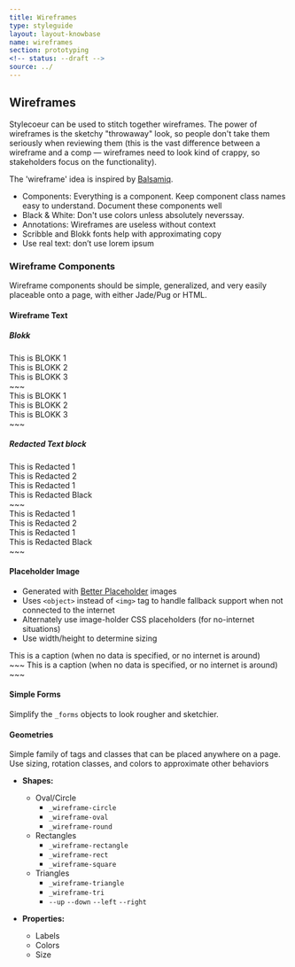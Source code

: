 ```yaml
---
title: Wireframes
type: styleguide
layout: layout-knowbase
name: wireframes
section: prototyping
<!-- status: --draft -->
source: ../
---
```


<main markdown="1">

## Wireframes

Stylecoeur can be used to stitch together wireframes. The power of wireframes is the sketchy "throwaway" look, so people don't take them seriously when reviewing them (this is the vast difference between a wireframe and a comp — wireframes need to look kind of crappy, so stakeholders focus on the functionality).

The 'wireframe' idea is inspired by [Balsamiq](https://balsamiq.com/).

- Components: Everything is a component. Keep component class names easy to understand. Document these components well
- Black & White: Don't use colors unless absolutely neverssay. 
- Annotations: Wireframes are useless without context
- Scribble and Blokk fonts help with approximating copy
- Use real text: don’t use lorem ipsum

### Wireframe Components

Wireframe components should be simple, generalized, and very easily placeable onto a page, with either Jade/Pug or HTML.

#### Wireframe Text

##### Blokk

<div class="_styleguide-example">
<div class="_font-blokk">This is BLOKK 1</div>
<div class="_font-blokk">This is BLOKK 2</div>
<div class="_font-blokk">This is BLOKK 3</div>
</div>
~~~
<div class="_font-wf">This is BLOKK 1</div>
<div class="_font-wf2">This is BLOKK 2</div>
<div class="_font-wf3">This is BLOKK 3</div>
~~~

##### Redacted Text block

<div class="_styleguide-example">
<div class="_font-redacted">This is Redacted 1</div>
<div class="_font-redacted _font-light">This is Redacted 2</div>
<div class="_font-redacted _font-bold">This is Redacted 1</div>
<div class="_font-wf-black">This is Redacted Black</div>
</div>
~~~
<div class="_styleguide-example">
<div class="_font-redacted">This is Redacted 1</div>
<div class="_font-redacted _font-light">This is Redacted 2</div>
<div class="_font-redacted _font-bold">This is Redacted 1</div>
<div class="_font-wf-black">This is Redacted Black</div>
</div>
~~~


#### Placeholder Image 

- Generated with [Better Placeholder](https://betterplaceholder.com/) images
- Uses `<object>` instead of `<img>` tag to handle fallback support when not connected to the internet
- Alternately use image-holder CSS placeholders (for no-internet situations)
- Use width/height to determine sizing


<div class="_styleguide-example">
  <object class="_wireframe-image" data="https://via.placeholder.com/300x100" width="302" height="102" alt="This is a caption">
    <div class="_padding">This is a caption (when no data is specified, or no internet is around)</div>
  </object>
</div>
~~~
<object class="_wireframe-image" data="https://via.placeholder.com/300x100" width="300" height="100">
  This is a caption (when no data is specified, or no internet is around)
</object>
~~~


#### Simple Forms

Simplify the `_forms` objects to look rougher and sketchier.


#### Geometries

Simple family of tags and classes that can be placed anywhere on a page. Use sizing, rotation classes, and colors to approximate other behaviors

- __Shapes:__
  - Oval/Circle
    - `_wireframe-circle`
    - `_wireframe-oval`
    - `_wireframe-round`
  - Rectangles 
    - `_wireframe-rectangle`
    - `_wireframe-rect`
    - `_wireframe-square` 
  - Triangles
    - `_wireframe-triangle` 
    - `_wireframe-tri` 
    - `--up` `--down` `--left` `--right`

- __Properties:__
  - Labels
  - Colors
  - Size


<div class="_styleguide-example">
<div>
  <object class="_wireframe-circle _color-border-main" height="30" width="30"></object>
</div>
<div>
  <object class="_wireframe-rect _color-border-warning --thick" height="30" width="100"></object>
</div>
<div>
  <object class="_wireframe-triangle --up" height="30"></object>
</div>
<div class="_padding-top">
  <object class="_wireframe-triangle --down" height="30"></object>
</div>
<div class="_padding-top">
  <object class="_wireframe-triangle --left" height="30"></object>
</div>
<div class="_padding-top">
  <object class="_wireframe-triangle --right" height="30"></object>
</div>
<div class="_padding-top">
  <object class="_wireframe-triangle --up-left" height="30"></object>
</div>

</div>


</main>



